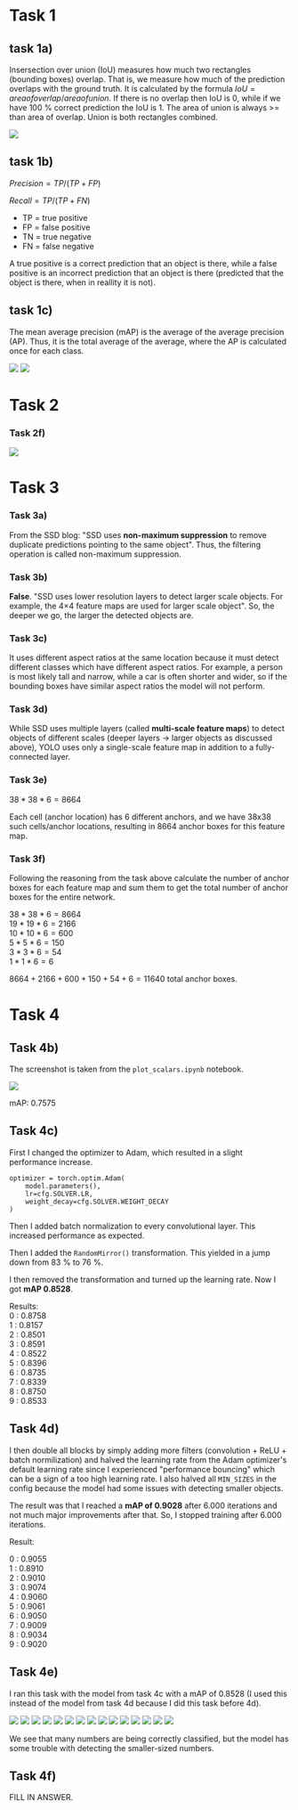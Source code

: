 # Task 1

## task 1a)

Insersection over union (IoU) measures how much two rectangles (bounding boxes) overlap. That is, we measure how much of the prediction overlaps with the ground truth. It is calculated by the formula $IoU=area of overlap / area of union$. If there is no overlap then IoU is 0, while if we have 100 % correct prediction the IoU is 1. The area of union is always >= than area of overlap. Union is both rectangles combined.

![](images/task1a.png)

## task 1b)

$Precision = TP / (TP + FP)$

$Recall = TP / (TP + FN)$

- TP = true positive
- FP = false positive
- TN = true negative
- FN = false negative

A true positive is a correct prediction that an object is there, while a false positive is an incorrect prediction that an object is there (predicted that the object is there, when in reallity it is not).

## task 1c)

The mean average precision (mAP) is the average of the average precision (AP). Thus, it is the total average of the average, where the AP is calculated once for each class.

![](images/task1c_1.png)
![](images/task1c_2.png)

# Task 2

### Task 2f)

![](task2/precision_recall_curve.png)

# Task 3

### Task 3a)

From the SSD blog: "SSD uses **non-maximum suppression** to remove duplicate predictions pointing to the same object". Thus, the filtering operation is called non-maximum suppression.

### Task 3b)

**False**. "SSD uses lower resolution layers to detect larger scale objects. For example, the 4×4 feature maps are used for larger scale object". So, the deeper we go, the larger the detected objects are.

### Task 3c)

It uses different aspect ratios at the same location because it must detect different classes which have different aspect ratios. For example, a person is most likely tall and narrow, while a car is often shorter and wider, so if the bounding boxes have similar aspect ratios the model will not perform.

### Task 3d)

While SSD uses multiple layers (called **multi-scale feature maps**) to detect objects of different scales (deeper layers -> larger objects as discussed above), YOLO uses only a single-scale feature map in addition to a fully-connected layer.

<!-- In SSD, the boundary boxes are chosen manually, while YOLO uses k-means clustering on the training dataset to determine the default boundary boxes. -->

### Task 3e)

$38*38*6=8664$

Each cell (anchor location) has 6 different anchors, and we have 38x38 such cells/anchor locations, resulting in 8664 anchor boxes for this feature map.

### Task 3f)

Following the reasoning from the task above calculate the number of anchor boxes for each feature map and sum them to get the total number of anchor boxes for the entire network.

$38*38*6=8664$  
$19*19*6=2166$  
$10*10*6=600$  
$5*5*6=150$  
$3*3*6=54$  
$1*1*6=6$

$8664+2166+600+150+54+6=11640$ total anchor boxes.

# Task 4

## Task 4b)

The screenshot is taken from the `plot_scalars.ipynb` notebook.

![](images/task4b.png)

mAP: 0.7575

## Task 4c)

First I changed the optimizer to Adam, which resulted in a slight performance increase.

```
optimizer = torch.optim.Adam(
    model.parameters(),
    lr=cfg.SOLVER.LR,
    weight_decay=cfg.SOLVER.WEIGHT_DECAY
)
```

Then I added batch normalization to every convolutional layer. This increased performance as expected.

Then I added the `RandomMirror()` transformation. This yielded in a jump down from 83 % to 76 %.

I then removed the transformation and turned up the learning rate. Now I got **mAP 0.8528**.

Results:  
0 : 0.8758  
1 : 0.8157  
2 : 0.8501  
3 : 0.8591  
4 : 0.8522  
5 : 0.8396  
6 : 0.8735  
7 : 0.8339  
8 : 0.8750  
9 : 0.8533

## Task 4d)

I then double all blocks by simply adding more filters (convolution + ReLU + batch normilization) and halved the learning rate from the Adam optimizer's default learning rate since I experienced "performance bouncing" which can be a sign of a too high learning rate. I also halved all `MIN_SIZES` in the config because the model had some issues with detecting smaller objects.

The result was that I reached a **mAP of 0.9028** after 6.000 iterations and not much major improvements after that. So, I stopped training after 6.000 iterations.

Result:

0 : 0.9055  
1 : 0.8910  
2 : 0.9010  
3 : 0.9074  
4 : 0.9060  
5 : 0.9061  
6 : 0.9050  
7 : 0.9009  
8 : 0.9034  
9 : 0.9020

## Task 4e)

<!-- python demo.py --images_dir demo/mnist --dataset_type mnist configs/mnist_tdt4265_server.yaml -->
<!-- The results are stored in ./assignment_4/SSD/demo/mnist/result/ -->

I ran this task with the model from task 4c with a mAP of 0.8528 (I used this instead of the model from task 4d because I did this task before 4d).

![](images/0.png)
![](images/1.png)
![](images/2.png)
![](images/3.png)
![](images/4.png)
![](images/5.png)
![](images/6.png)
![](images/7.png)
![](images/8.png)
![](images/9.png)
![](images/10.png)
![](images/11.png)
![](images/12.png)
![](images/13.png)
![](images/14.png)

We see that many numbers are being correctly classified, but the model has some trouble with detecting the smaller-sized numbers.

## Task 4f)

FILL IN ANSWER.
